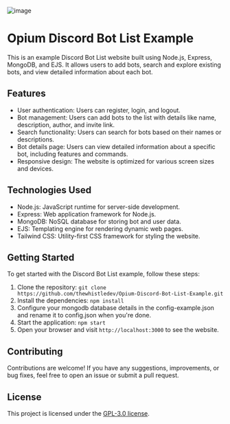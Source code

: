 ![image](https://github.com/thewhistledev/Opium-Discord-Bot-List-Example/assets/51795228/5264ef23-28d1-4a2b-8f6c-482eaad7463e)
# Opium Discord Bot List Example

This is an example Discord Bot List website built using Node.js, Express, MongoDB, and EJS. It allows users to add bots, search and explore existing bots, and view detailed information about each bot.

## Features

- User authentication: Users can register, login, and logout.
- Bot management: Users can add bots to the list with details like name, description, author, and invite link.
- Search functionality: Users can search for bots based on their names or descriptions.
- Bot details page: Users can view detailed information about a specific bot, including features and commands.
- Responsive design: The website is optimized for various screen sizes and devices.

## Technologies Used

- Node.js: JavaScript runtime for server-side development.
- Express: Web application framework for Node.js.
- MongoDB: NoSQL database for storing bot and user data.
- EJS: Templating engine for rendering dynamic web pages.
- Tailwind CSS: Utility-first CSS framework for styling the website.

## Getting Started

To get started with the Discord Bot List example, follow these steps:

1. Clone the repository: `git clone https://github.com/thewhistledev/Opium-Discord-Bot-List-Example.git`
2. Install the dependencies: `npm install`
3. Configure your mongodb database details in the config-example.json and rename it to config.json when you're done.
4. Start the application: `npm start`
5. Open your browser and visit `http://localhost:3000` to see the website.

## Contributing

Contributions are welcome! If you have any suggestions, improvements, or bug fixes, feel free to open an issue or submit a pull request.

## License

This project is licensed under the [GPL-3.0 license](LICENSE).
